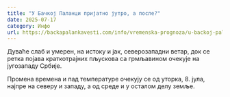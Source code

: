 ```yaml
---
title: "У Бачкој Паланци пријатно јутро, а после?"
date: 2025-07-17
category: Инфо
url: https://backapalankavesti.com/info/vremenska-prognoza/u-backoj-palanci-prijatno-jutro-a-posle/
---
```


Дуваће слаб и умерен, на истоку и јак, северозападни ветар, док се ретка појава краткотрајних пљускова са грмљавином очекује на југозападу Србије.

Промена времена и пад температуре очекују се од уторка, 8. јула, најпре на северу и западу, а од среде и у осталом делу земље.
